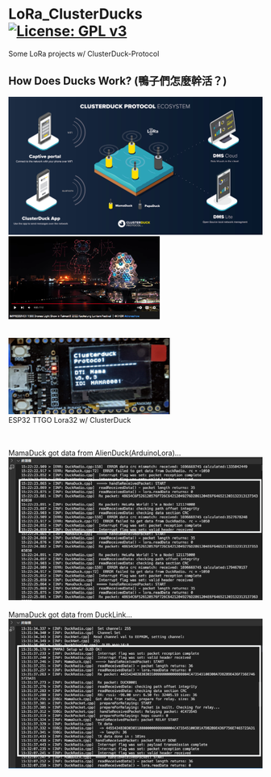 # LoRa_ClusterDucks [![License: GPL v3](https://img.shields.io/badge/License-GPLv3-blue.svg)](https://www.gnu.org/licenses/gpl-3.0)<br>
Some LoRa projects w/ ClusterDuck-Protocol

## How Does Ducks Work? (鴨子們怎麼幹活？)<br>
<img src="pic/HowDoesDucksWork.jpg" width=600/> <img src="pic/2022DaKao1500Drones.png" width=300/>
<br>
<br><br>
<img src="pic/MamaDuck_TTGO-LoRa32.png" width=320/> <br>
ESP32 TTGO Lora32 w/ ClusterDuck <br>
<br><br>

MamaDuck got data from AlienDuck(ArduinoLora)... <br>
<img src="pic/MamaDuck_AndroidLora.png" width=600/> <br>
<br>
MamaDuck got data from DuckLink...
<br>
<img src="pic/MamaDuck_DuckLink.png" width=600/>
<br><br>
